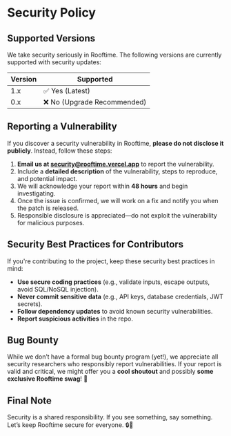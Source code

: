 # Security Policy

## Supported Versions

We take security seriously in Rooftime. The following versions are currently supported with security updates:

| Version | Supported          |
|---------|------------------|
| 1.x     | ✅ Yes (Latest)  |
| 0.x     | ❌ No (Upgrade Recommended) |

## Reporting a Vulnerability

If you discover a security vulnerability in Rooftime, **please do not disclose it publicly**. Instead, follow these steps:

1. **Email us at [security@rooftime.vercel.app](mailto:security@rooftime.vercel.app)** to report the vulnerability.
2. Include a **detailed description** of the vulnerability, steps to reproduce, and potential impact.
3. We will acknowledge your report within **48 hours** and begin investigating.
4. Once the issue is confirmed, we will work on a fix and notify you when the patch is released.
5. Responsible disclosure is appreciated—do not exploit the vulnerability for malicious purposes.

## Security Best Practices for Contributors

If you're contributing to the project, keep these security best practices in mind:

- **Use secure coding practices** (e.g., validate inputs, escape outputs, avoid SQL/NoSQL injection).
- **Never commit sensitive data** (e.g., API keys, database credentials, JWT secrets).
- **Follow dependency updates** to avoid known security vulnerabilities.
- **Report suspicious activities** in the repo.

## Bug Bounty

While we don’t have a formal bug bounty program (yet!), we appreciate all security researchers who responsibly report vulnerabilities. If your report is valid and critical, we might offer you a **cool shoutout** and possibly **some exclusive Rooftime swag**! 🎉

## Final Note

Security is a shared responsibility. If you see something, say something. Let’s keep Rooftime secure for everyone. 🔒🚀

